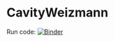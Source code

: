 # CavityWeizmann
Run code: [![Binder](http://mybinder.org/badge.svg)](http://mybinder.org:/repo/sduquemesa/cavityweizmann)

